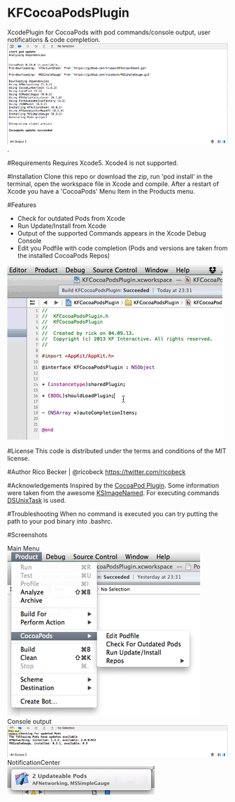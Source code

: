 KFCocoaPodsPlugin
=================

XcodePlugin for CocoaPods with pod commands/console output, user notifications &amp; code completion.
![Screenshot-Update](Screenshots/Screenshot-Update.png).

#Requirements
Requires Xcode5. Xcode4 is not supported.

#Installation
Clone this repo or download the zip, run 'pod install' in the terminal, open the workspace file in Xcode and compile. After a restart of Xcode you have a 'CocoaPods' Menu Item in the Products menu.

#Features
* Check for outdated Pods from Xcode 
* Run Update/Install from Xcode
* Output of the supported Commands appears in the Xcode Debug Console
* Edit you Podfile with code completion (Pods and versions are taken from the installed CocoaPods Repos)  
  
![Screenshot-Update](Screenshots/Animation-Completion.gif)

#License
This code is distributed under the terms and conditions of the MIT license.

#Author
Rico Becker | @ricobeck https://twitter.com/ricobeck

#Acknowledgements
Inspired by the [CocoaPod Plugin][1].
Some information were taken from the awesome [KSImageNamed][2].
For executing commands [DSUnixTask][3] is used.

#Troubleshooting
When no command is executed you can try putting the path to your pod binary into .bashrc.

#Screenshots

Main Menu  
![Screenshot-Update](Screenshots/Screenshot-Menu.png)  
Console output   
![Screenshot-Update](Screenshots/Screenshot-Console.png)  
NotificationCenter  
![Screenshot-Update](Screenshots/Screenshot-Notification.png)

[1]: https://github.com/kattrali/cocoapods-xcode-plugin "CocoaPods Plugin Repo"
[2]: https://github.com/ksuther/KSImageNamed-Xcode "KSImageNamed Repo"
[3]: https://github.com/Discontinuity-srl/DSUnixTask
